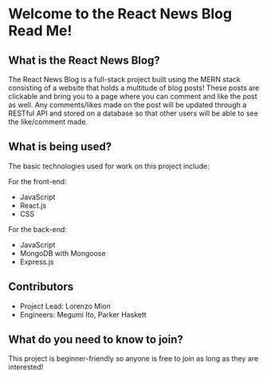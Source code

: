 # Welcome to the React News Blog Read Me!
## What is the React News Blog?
The React News Blog is a full-stack project built using the MERN stack consisting of a website that holds
a multitude of blog posts! These posts are clickable and bring you to a page where you can comment and like the post as well. 
Any comments/likes made on the post will be updated through a RESTful API and stored on a database so that other users will
be able to see the like/comment made.

## What is being used?
The basic technologies used for work on this project include:

For the front-end:
+ JavaScript
+ React.js
+ CSS
  
For the back-end:
+ JavaScript
+ MongoDB with Mongoose
+ Express.js

## Contributors
+ Project Lead: Lorenzo Mion
+ Engineers: Megumi Ito, Parker Haskett
  
## What do you need to know to join? 
This project is beginner-friendly so anyone is free to join as long as they are
interested!




